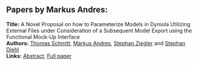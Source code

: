 <h2>Papers by Markus Andres:</h2>
<p>
<b>Title:</b> A Novel Proposal on how to Parameterize Models in Dymola Utilizing External Files under Consideration of a Subsequent Model Export using the Functional Mock-Up Interface<br />
<b>Authors:</b> <a href="../authors/author_271.html">Thomas Schmitt</a>, <a href="../authors/author_6.html">Markus Andres</a>, <a href="../authors/author_343.html">Stephan Ziegler</a> and <a href="../authors/author_68.html">Stephan Diehl</a><br />
<b>Links:</b> <a href="../abstracts/abstract_2.pdf">Abstract</a>, <a href="../submissions/ecp1511823_SchmittAndresZieglerDiehl.pdf">Full paper</a>
</p>